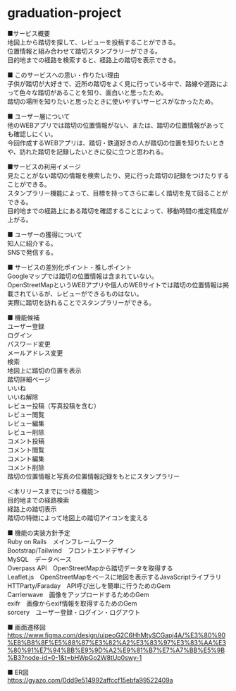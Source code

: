 # graduation-project
■サービス概要  
地図上から踏切を探して、レビューを投稿することができる。  
位置情報と組み合わせて踏切スタンプラリーができる。  
目的地までの経路を検索すると、経路上の踏切を表示できる。  

■ このサービスへの思い・作りたい理由  
子供が踏切が大好きで、近所の踏切をよく見に行っている中で、路線や道路によって色々な踏切があることを知り、面白いと思ったため。  
踏切の場所を知りたいと思ったときに使いやすいサービスがなかったため。  

■ ユーザー層について  
他のWEBアプリでは踏切の位置情報がない、または、踏切の位置情報があっても確認しにくい。  
今回作成するWEBアプリは、踏切・鉄道好きの人が踏切の位置を知りたいときや、訪れた踏切を記録したいときに役に立つと思われる。  

■サービスの利用イメージ  
見たことがない踏切の情報を検索したり、見に行った踏切の記録をつけたりすることができる。  
スタンプラリー機能によって、目標を持ってさらに楽しく踏切を見て回ることができる。  
目的地までの経路上にある踏切を確認することによって、移動時間の推定精度が上がる。  

■ ユーザーの獲得について  
知人に紹介する。  
SNSで発信する。  

■ サービスの差別化ポイント・推しポイント  
Googleマップでは踏切の位置情報は含まれていない。  
OpenStreetMapというWEBアプリや個人のWEBサイトでは踏切の位置情報は掲載されているが、レビューができるものはない。  
実際に踏切を訪れることでスタンプラリーができる。  

■ 機能候補  
ユーザー登録  
ログイン  
パスワード変更  
メールアドレス変更  
検索  
地図上に踏切の位置を表示  
踏切詳細ページ  
いいね  
いいね解除  
レビュー投稿（写真投稿を含む）  
レビュー閲覧  
レビュー編集  
レビュー削除  
コメント投稿  
コメント閲覧  
コメント編集  
コメント削除  
踏切の位置情報と写真の位置情報記録をもとにスタンプラリー  

＜本リリースまでにつける機能＞  
目的地までの経路検索  
経路上の踏切表示  
踏切の特徴によって地図上の踏切アイコンを変える  

■ 機能の実装方針予定  
Ruby on Rails　メインフレームワーク  
Bootstrap/Tailwind　フロントエンドデザイン  
MySQL　データベース  
Overpass API　OpenStreetMapから踏切データを取得する  
Leaflet.js　OpenStreetMapをベースに地図を表示するJavaScriptライブラリ  
HTTParty/Faraday　API呼び出しを簡単に行うためのGem  
Carrierwave　画像をアップロードするためのGem  
exifr　画像からexif情報を取得するためのGem  
sorcery　ユーザー登録・ログイン・ログアウト  

■ 画面遷移図  
https://www.figma.com/design/uipeoG2C6HhMtySCGapj4A/%E3%80%90%E8%B8%8F%E5%88%87%E3%82%A2%E3%83%97%E3%83%AA%E3%80%91%E7%94%BB%E9%9D%A2%E9%81%B7%E7%A7%BB%E5%9B%B3?node-id=0-1&t=bHWpGo2W8tUp0swy-1

■ ER図  
https://gyazo.com/0dd9e514992affccf15ebfa99522409a
